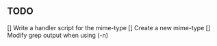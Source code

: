 ## TODO

[] Write a handler script for the mime-type
[] Create a new mime-type
[] Modify grep output when using (-n)
